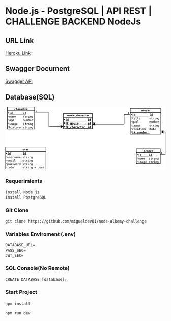 # Node.js - PostgreSQL | API REST | CHALLENGE BACKEND NodeJs
## URL Link
[Heroku Link](https://link-url-here.org)
## Swagger Document
[Swagger API](https://link-url-here.org)
## Database(SQL)
![database](./resources/database.png)
### Requerimients
```
Install Node.js
Install PostgreSQL
```
### Git Clone
```
git clone https://github.com/migueldev81/node-alkemy-challenge
```
### Variables Enviroment (.env)
````
DATABASE_URL=
PASS_SEC=
JWT_SEC=
````
### SQL Console(No Remote)
````
CREATE DATABASE [database];
````
### Start Project
```
npm install
```
```
npm run dev
```

